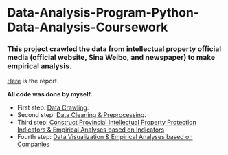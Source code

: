 # Data-Analysis-Program-Python-Data-Analysis-Coursework

### This project crawled the data from intellectual property official media (official website, Sina Weibo, and newspaper) to make empirical analysis.

[Here](邱俊源-python数据分析实验.docx) is the report.

**All code was done by myself.**

* First step: [Data Crawling](code/邱俊源-实验一.ipynb). 
* Second step: [Data Cleaning & Preprocessing](code/邱俊源-实验二.ipynb). 
* Third step: [Construct Provincial Intellectual Property Protection Indicators & Empirical Analyses based on Indicators](code/邱俊源-实验三.ipynb)  
* Fourth step: [Data Visualization & Empirical Analyses based on Companies](code/邱俊源-实验四.ipynb)

